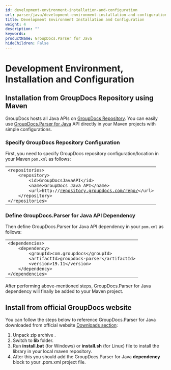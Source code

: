 ```yaml
---
id: development-environment-installation-and-configuration
url: parser/java/development-environment-installation-and-configuration
title: Development Environment Installation and Configuration
weight: 4
description: ""
keywords: 
productName: GroupDocs.Parser for Java
hideChildren: False
---
```

# Development Environment, Installation and Configuration


## Installation from GroupDocs Repository using Maven

GroupDocs hosts all Java APIs on [GroupDocs Repository](https://repository.groupdocs.com). You can easily use [GroupDocs.Parser for Java](https://artifact.groupdocs.com/webapp/#/artifacts/browse/tree/General/repo/com/groupdocs/groupdocs-parser) API directly in your Maven projects with simple configurations.

### Specify GroupDocs Repository Configuration

First, you need to specify GroupDocs repository configuration/location in your Maven `pom.xml` as follows: 

<table class="confluenceTable"><tbody><tr><td class="confluenceTd"><div class="container" title="Hint: double-click to select code"><div class="line number1 index0 alt2"><code class="java plain">&lt;repositories&gt;</code></div><div class="line number2 index1 alt1"><code class="java spaces">&nbsp;&nbsp;&nbsp;&nbsp;</code><code class="java plain">&lt;repository&gt;</code></div><div class="line number3 index2 alt2"><code class="java spaces">&nbsp;&nbsp;&nbsp;&nbsp;&nbsp;&nbsp;&nbsp;&nbsp;</code><code class="java plain">&lt;id&gt;GroupDocsJavaAPI&lt;/id&gt;</code></div><div class="line number4 index3 alt1"><code class="java spaces">&nbsp;&nbsp;&nbsp;&nbsp;&nbsp;&nbsp;&nbsp;&nbsp;</code><code class="java plain">&lt;name&gt;GroupDocs Java API&lt;/name&gt;</code></div><div class="line number5 index4 alt2"><code class="java spaces">&nbsp;&nbsp;&nbsp;&nbsp;&nbsp;&nbsp;&nbsp;&nbsp;</code><code class="java plain">&lt;url&gt;http:</code><code class="java comments">//<a href="http://repository.groupdocs.com/repo/" class="external-link" rel="nofollow">repository.groupdocs.com/repo/</a>&lt;/url&gt;</code></div><div class="line number6 index5 alt1"><code class="java spaces">&nbsp;&nbsp;&nbsp;&nbsp;</code><code class="java plain">&lt;/repository&gt;</code></div><div class="line number7 index6 alt2"><code class="java plain">&lt;/repositories&gt;</code></div></div></td></tr></tbody></table>

### Define GroupDocs.Parser for Java API Dependency

Then define GroupDocs.Parser for Java API dependency in your `pom.xml` as follows:

<table class="confluenceTable"><tbody><tr><td class="confluenceTd"><div class="container" title="Hint: double-click to select code"><div class="line number1 index0 alt2"><code class="java plain">&lt;dependencies&gt;</code></div><div class="line number2 index1 alt1"><code class="java spaces">&nbsp;&nbsp;&nbsp;&nbsp;</code><code class="java plain">&lt;dependency&gt;</code></div><div class="line number3 index2 alt2"><code class="java spaces">&nbsp;&nbsp;&nbsp;&nbsp;&nbsp;&nbsp;&nbsp;&nbsp;</code><code class="java plain">&lt;groupId&gt;com.groupdocs&lt;/groupId&gt;</code></div><div class="line number4 index3 alt1"><code class="java spaces">&nbsp;&nbsp;&nbsp;&nbsp;&nbsp;&nbsp;&nbsp;&nbsp;</code><code class="java plain">&lt;artifactId&gt;groupdocs-parser&lt;/artifactId&gt;</code></div><div class="line number5 index4 alt2"><code class="java spaces">&nbsp;&nbsp;&nbsp;&nbsp;&nbsp;&nbsp;&nbsp;&nbsp;</code><code class="java plain">&lt;version&gt;</code><code class="java value">19.11</code><code class="java plain">&lt;/version&gt;</code></div><div class="line number6 index5 alt1"><code class="java spaces">&nbsp;&nbsp;&nbsp;&nbsp;</code><code class="java plain">&lt;/dependency&gt;</code></div><div class="line number7 index6 alt2"><code class="java plain">&lt;/dependencies&gt;</code></div></div></td></tr></tbody></table>

After performing above-mentioned steps, GroupDocs.Parser for Java dependency will finally be added to your Maven project.

## Install from official GroupDocs website

You can follow the steps below to reference GroupDocs.Parser for Java downloaded from official website [Downloads section](https://downloads.groupdocs.com/parser/java):

1.  Unpack zip archive .
2.  Switch to **lib** folder.
3.  Run **install.bat** (for Windows) or **install.sh** (for Linux) file to install the library in your local maven repository.
4.  After this you should add the GroupDocs.Parser for Java **dependency** block to your .pom.xml project file.
